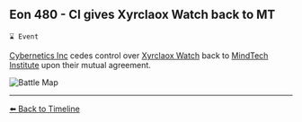 ## Eon 480 - CI gives Xyrclaox Watch back to MT

`⌛ Event`

[Cybernetics Inc](https://zeithalt.github.io/r/cybernetics_inc.html) cedes control over [Xyrclaox Watch](https://zeithalt.github.io/r/xyrclaox_watch.html) back to
[MindTech Institute](https://zeithalt.github.io/r/mindtech_institute.html) upon their mutual agreement.

![Battle Map](https://zeithalt.github.io/t/m/eon0480.png)

----------
[⬅️ Back to Timeline](https://zeithalt.github.io/t/#eon0480)